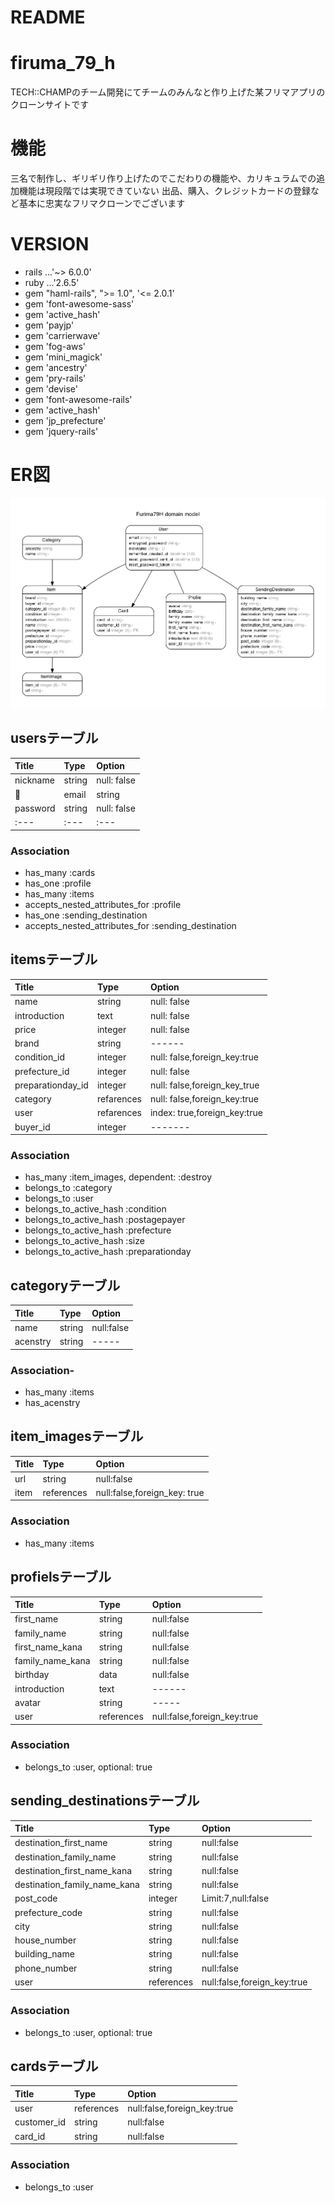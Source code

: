 # README

# firuma_79_h
TECH::CHAMPのチーム開発にてチームのみんなと作り上げた某フリマアプリのクローンサイトです 

# 機能
 
三名で制作し、ギリギリ作り上げたのでこだわりの機能や、カリキュラムでの追加機能は現段階では実現できていない
出品、購入、クレジットカードの登録など基本に忠実なフリマクローンでございます


# VERSION
* rails ...'~> 6.0.0' 
* ruby ...'2.6.5'
* gem "haml-rails", ">= 1.0", '<= 2.0.1'
* gem 'font-awesome-sass'
* gem 'active_hash'
* gem 'payjp'
* gem 'carrierwave'
* gem 'fog-aws'
* gem 'mini_magick'
* gem 'ancestry'
* gem 'pry-rails'
* gem 'devise'
* gem 'font-awesome-rails'
* gem 'active_hash'
* gem 'jp_prefecture'
* gem 'jquery-rails'


# ER図
<img src="/erd.png" alt="ER" title="サンプル">
 
## usersテーブル
|Title|Type|Option|
|:---|:---|:---|
|nickname|string|null: false|
|email   |string|null: false|
|password|string|null: false|
|:---|:---|:---|
### Association
- has_many :cards
- has_one :profile
- has_many :items
- accepts_nested_attributes_for :profile
- has_one :sending_destination
- accepts_nested_attributes_for :sending_destination


## itemsテーブル
|Title|Type|Option|
|:---|:---|:---|
|name             |string|null: false|
|introduction     |text|null: false|
|price|integer    |null: false|
|brand            |string|------|
|condition_id     |integer|null: false,foreign_key:true|
|prefecture_id    |integer|null: false|
|preparationday_id|integer|null: false,foreign_key_true|
|category         |refarences|null: false,foreign_key:true|
|user             |refarences|index: true,foreign_key:true|
|buyer_id         |integer|-------|

### Association
- has_many :item_images, dependent: :destroy
- belongs_to :category
- belongs_to :user
- belongs_to_active_hash :condition
- belongs_to_active_hash :postagepayer
- belongs_to_active_hash :prefecture
- belongs_to_active_hash :size
- belongs_to_active_hash :preparationday


## categoryテーブル
|Title|Type|Option|
|:---|:---|:---|
|name|string|null:false|
|acenstry|string|-----|
### Association-
- has_many :items
- has_acenstry


## item_imagesテーブル
|Title|Type|Option|
|:---|:---|:---|
|url|string|null:false|
|item|references|null:false,foreign_key: true|

### Association
- has_many :items
## profielsテーブル
|Title|Type|Option|
|:---|:---|:---|
|first_name|string|null:false|
|family_name|string|null:false|
|first_name_kana|string|null:false|
|family_name_kana|string|null:false|
|birthday|data|null:false|
|introduction|text|------|
|avatar|string|-----|
|user|references|null:false,foreign_key:true|

### Association
- belongs_to :user, optional: true


## sending_destinationsテーブル
|Title|Type|Option|
|:---|:---|:---|
|destination_first_name      |string|null:false|
|destination_family_name     |string|null:false|
|destination_first_name_kana |string|null:false|
|destination_family_name_kana|string|null:false|
|post_code                   |integer|Limit:7,null:false|
|prefecture_code             |string|null:false|
|city                        |string|null:false|
|house_number                |string|null:false|
|building_name               |string|null:false|
|phone_number                |string|null:false|
|user                        |references|null:false,foreign_key:true|

### Association
- belongs_to :user, optional: true


## cardsテーブル
|Title|Type|Option|
|:---|:---|:---|
|user|references|null:false,foreign_key:true|
|customer_id    |string|null:false|
|card_id        |string|null:false|

### Association
- belongs_to :user
